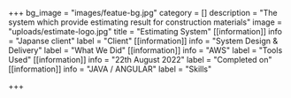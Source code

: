 +++
bg_image = "images/featue-bg.jpg"
category = []
description = "The system which provide estimating result for construction materials"
image = "uploads/estimate-logo.jpg"
title = "Estimating System"
[[information]]
info = "Japanse client"
label = "Client"
[[information]]
info = "System Design & Delivery"
label = "What We Did"
[[information]]
info = "AWS"
label = "Tools Used"
[[information]]
info = "22th August 2022"
label = "Completed on"
[[information]]
info = "JAVA / ANGULAR"
label = "Skills"

+++
